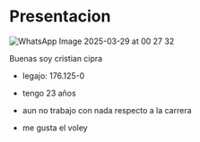 # Presentacion

![WhatsApp Image 2025-03-29 at 00 27 32](https://github.com/user-attachments/assets/344f81dd-85c1-446e-9d6e-8e0ab21456c0)


Buenas soy cristian cipra
- legajo: 176.125-0

- tengo 23 años 

- aun no trabajo con nada respecto a la carrera

- me gusta el voley
